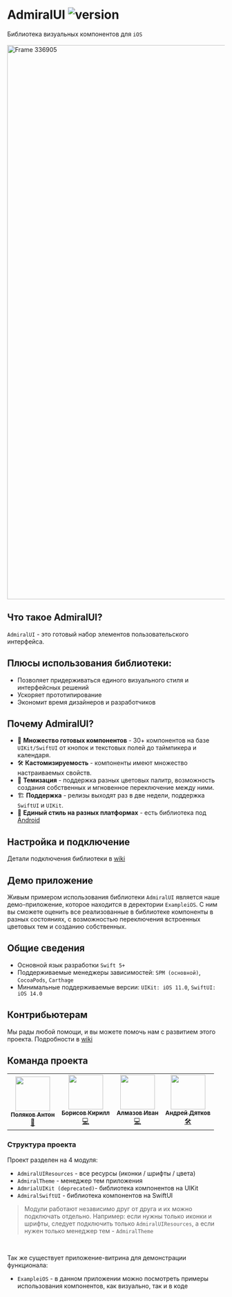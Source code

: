 # AdmiralUI ![version](https://img.shields.io/badge/dynamic/json.svg?label=release&url=https://raw.githubusercontent.com/admiral-team/admiralui-ios/main/version.json&query=$.external_version)
Библиотека визуальных компонентов для `iOS`<br/></br>
<img width="1280" alt="Frame 336905" src="https://user-images.githubusercontent.com/100690555/170196915-069f01eb-f19a-443b-bdc6-4264bc6303fd.png">

## Что такое AdmiralUI?
`AdmiralUI` - это готовый набор элементов пользовательского интерфейса.

## Плюсы использования библиотеки:
- Позволяет придерживаться единого визуального стиля и интерфейсных решений
- Ускоряет прототипирование
- Экономит время дизайнеров и разработчиков

## Почему AdmiralUI?
- 💎 **Множество готовых компонентов** - 30+ компонентов на базе `UIKit/SwiftUI` от кнопок и текстовых полей до таймпикера и календаря.
- 🛠 **Кастомизируемость** - компоненты имеют множество настраиваемых свойств.
- 🎨 **Темизация** - поддержка разных цветовых палитр, возможность создания собственных и мгновенное переключение между ними.
- 🏗 **Поддержка** - релизы выходят раз в две недели, поддержка `SwiftUI` и `UIKit`.
- 📱 **Единый стиль на разных платформах** - есть библиотека под [Android](https://github.com/admiral-team/admiralui-android)

## Настройка и подключение
Детали подключения библиотеки в [wiki](https://github.com/admiral-team/admiralui-ios/wiki/Подключение-репозитория)

## Демо приложение
Живым примером использования библиотеки `AdmiralUI` является наше демо-приложение, которое находится в деректории `ExampleiOS`. С ним вы сможете оценить все реализованные в библиотеке компоненты в разных состояниях, с возможностью переключения встроенных цветовых тем и созданию собственных.

## Общие сведения
* Основной язык разработки `Swift 5+`
* Поддерживаемые менеджеры зависимостей: `SPM (основной)`, `CocoaPods`, `Carthage`
* Минимальные поддерживаемые версии: `UIKit: iOS 11.0`, `SwiftUI: iOS 14.0`

## Контрибьютерам
Мы рады любой помощи, и вы можете помочь нам с развитием этого проекта. Подробности в [wiki](https://github.com/admiral-team/admiralui-ios/wiki/Контрибьютерам)

## Команда проекта
<table>
  <tr>
    <td align="center"><a href="https://github.com/ton252"><img src="https://avatars.githubusercontent.com/u/13065321?v=4" width="80px;" alt="" /><br/><sub><b>Поляков Антон</b></sub></a><br /><a href="https://github.com/admiral-team/admiralui-ios/commits?author=ton252" title="Code">👑</a></td>
    <td align="center"><a href="https://github.com/KirBorisov96"><img src="https://avatars.githubusercontent.com/u/20974161?v=4" width="80px;" alt="" /><br/><sub><b>Борисов Кирилл</b></sub></a><br /><a href="https://github.com/admiral-team/admiralui-android/commits?author=KirBorisov96" title="Code">💻</a></td>
    <td align="center"><a href="https://github.com/Almazovivan"><img src="https://avatars.githubusercontent.com/u/4298267?v=4" width="80px;" alt="" /><br /><sub><b>Алмазов Иван</b></sub></a><br /><a href="https://github.com/admiral-team/admiralui-android/commits?author=Almazovivan" title="Code">💻</a></td>
    <td align="center"><a href="https://github.com/Andyatkov"><img src="https://avatars.githubusercontent.com/u/101252323?v=4" width="80px;" alt="" /><br /><sub><b>Андрей Дятков</b></sub></a><br /><a href="https://github.com/admiral-team/admiralui-android/commits?author=Andyatkov" title="Code">🛠</a></td>
  </tr>
</table>

### Структура проекта
Проект разделен на 4 модуля:
* `AdmiralUIResources` - все ресурсы (иконки / шрифты / цвета)
* `AdmiralTheme` - менеджер тем приложения
* `AdmrialUIKit (deprecated)`- библиотека компонентов на UIKit
* `AdmiralSwiftUI` - библиотека компонентов на SwiftUI

> Модули работают независимо друг от друга и их можно подключать отдельно. Например: если нужны только иконки и шрифты, следует подключить только `AdmiralUIResources`,  а если нужен только менеджер тем - `AdmiralTheme`
<br/>  

Так же существует приложение-витрина для демонстрации функционала:
* `ExampleiOS` - в данном приложении можно посмотреть примеры использования компонентов, как визуально, так и в коде
